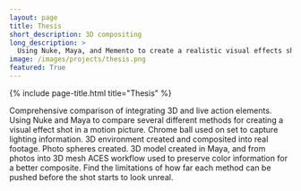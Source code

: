 ```yaml
---
layout: page
title: Thesis
short_description: 3D compositing
long_description: >
  Using Nuke, Maya, and Memento to create a realistic visual effects shot.
image: /images/projects/thesis.png
featured: True
---
```


{% include page-title.html title="Thesis" %}

Comprehensive comparison of integrating 3D and live action elements. Using Nuke
and Maya to compare several different methods for creating a visual effect shot
in a motion picture. Chrome ball used on set to capture lighting information. 3D
environment created and composited into real footage. Photo spheres created. 3D
model created in Maya, and from photos into 3D mesh ACES workflow used to
preserve color information for a better composite. Find the limitations of how
far each method can be pushed before the shot starts to look unreal.
